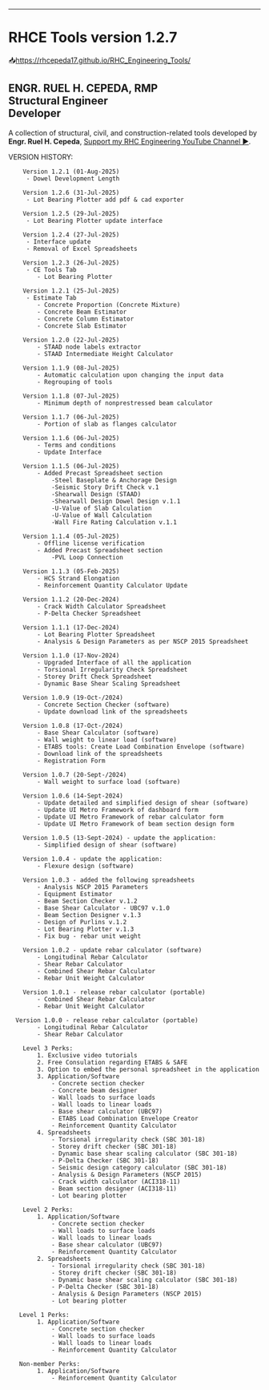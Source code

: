 ------------------------------------------------------------
# RHCE Tools version 1.2.7 
📥https://rhcepeda17.github.io/RHC_Engineering_Tools/

**ENGR. RUEL H. CEPEDA, RMP**  
Structural Engineer  
Developer
------------------------------------------------------------

A collection of structural, civil, and construction-related tools developed by **Engr. Ruel H. Cepeda**, 
[Support my RHC Engineering YouTube Channel ▶️](https://www.youtube.com/@rhcengineering).

VERSION HISTORY:

        Version 1.2.1 (01-Aug-2025)
         - Dowel Development Length
         
        Version 1.2.6 (31-Jul-2025)
         - Lot Bearing Plotter add pdf & cad exporter

        Version 1.2.5 (29-Jul-2025)
         - Lot Bearing Plotter update interface

        Version 1.2.4 (27-Jul-2025)
         - Interface update
         - Removal of Excel Spreadsheets

        Version 1.2.3 (26-Jul-2025)
         - CE Tools Tab
            - Lot Bearing Plotter

        Version 1.2.1 (25-Jul-2025)
         - Estimate Tab
            - Concrete Proportion (Concrete Mixture)
            - Concrete Beam Estimator
            - Concrete Column Estimator
            - Concrete Slab Estimator

        Version 1.2.0 (22-Jul-2025)
            - STAAD node labels extractor
            - STAAD Intermediate Height Calculator

        Version 1.1.9 (08-Jul-2025)
            - Automatic calculation upon changing the input data
            - Regrouping of tools

        Version 1.1.8 (07-Jul-2025)
            - Minimum depth of nonprestressed beam calculator

        Version 1.1.7 (06-Jul-2025)
            - Portion of slab as flanges calculator

        Version 1.1.6 (06-Jul-2025)
            - Terms and conditions
            - Update Interface

        Version 1.1.5 (06-Jul-2025)
            - Added Precast Spreadsheet section
                -Steel Baseplate & Anchorage Design
                -Seismic Story Drift Check v.1
                -Shearwall Design (STAAD)
                -Shearwall Design Dowel Design v.1.1
                -U-Value of Slab Calculation
                -U-Value of Wall Calculation
                -Wall Fire Rating Calculation v.1.1

        Version 1.1.4 (05-Jul-2025)
            - Offline license verification
            - Added Precast Spreadsheet section
                -PVL Loop Connection

        Version 1.1.3 (05-Feb-2025)
            - HCS Strand Elongation
            - Reinforcement Quantity Calculator Update

        Version 1.1.2 (20-Dec-2024)
            - Crack Width Calculator Spreadsheet
            - P-Delta Checker Spreadsheet

        Version 1.1.1 (17-Dec-2024)
            - Lot Bearing Plotter Spreadsheet
            - Analysis & Design Parameters as per NSCP 2015 Spreadsheet

        Version 1.1.0 (17-Nov-2024)
            - Upgraded Interface of all the application
            - Torsional Irregularity Check Spreadsheet
            - Storey Drift Check Spreadsheet
            - Dynamic Base Shear Scaling Spreadsheet
        
        Version 1.0.9 (19-Oct-/2024)
            - Concrete Section Checker (software)
            - Update download link of the spreadsheets

        Version 1.0.8 (17-Oct-/2024)
            - Base Shear Calculator (software)
            - Wall weight to linear load (software)
            - ETABS tools: Create Load Combination Envelope (software)
            - Download link of the spreadsheets
            - Registration Form

        Version 1.0.7 (20-Sept-/2024)
            - Wall weight to surface load (software)

        Version 1.0.6 (14-Sept-2024)
            - Update detailed and simplified design of shear (software)
            - Update UI Metro Framework of dashboard form
            - Update UI Metro Framework of rebar calculator form
            - Update UI Metro Framework of beam section design form

        Version 1.0.5 (13-Sept-2024) - update the application:
            - Simplified design of shear (software)

        Version 1.0.4 - update the application:
            - Flexure design (software)

        Version 1.0.3 - added the following spreadsheets
            - Analysis NSCP 2015 Parameters
            - Equipment Estimator
            - Beam Section Checker v.1.2
            - Base Shear Calculator - UBC97 v.1.0
            - Beam Section Designer v.1.3
            - Design of Purlins v.1.2
            - Lot Bearing Plotter v.1.3
            - Fix bug - rebar unit weight

        Version 1.0.2 - update rebar calculator (software)
            - Longitudinal Rebar Calculator
            - Shear Rebar Calculator
            - Combined Shear Rebar Calculator
            - Rebar Unit Weight Calculator

        Version 1.0.1 - release rebar calculator (portable)
            - Combined Shear Rebar Calculator
            - Rebar Unit Weight Calculator

      Version 1.0.0 - release rebar calculator (portable)
            - Longitudinal Rebar Calculator
            - Shear Rebar Calculator

        Level 3 Perks:
            1. Exclusive video tutorials
            2. Free Consulation regarding ETABS & SAFE
            3. Option to embed the personal spreadsheet in the application
            3. Application/Software
                - Concrete section checker
                - Concrete beam designer
                - Wall loads to surface loads
                - Wall loads to linear loads
                - Base shear calculator (UBC97)
                - ETABS Load Combination Envelope Creator
                - Reinforcement Quantity Calculator
            4. Spreadsheets
                - Torsional irregularity check (SBC 301-18)
                - Storey drift checker (SBC 301-18)
                - Dynamic base shear scaling calculator (SBC 301-18)
                - P-Delta Checker (SBC 301-18)
                - Seismic design category calculator (SBC 301-18)
                - Analysis & Design Parameters (NSCP 2015)
                - Crack width calculator (ACI318-11)
                - Beam section designer (ACI318-11)
                - Lot bearing plotter

        Level 2 Perks:
            1. Application/Software
                - Concrete section checker
                - Wall loads to surface loads
                - Wall loads to linear loads
                - Base shear calculator (UBC97)
                - Reinforcement Quantity Calculator
            2. Spreadsheets
                - Torsional irregularity check (SBC 301-18)
                - Storey drift checker (SBC 301-18)
                - Dynamic base shear scaling calculator (SBC 301-18)
                - P-Delta Checker (SBC 301-18)
                - Analysis & Design Parameters (NSCP 2015)
                - Lot bearing plotter

       Level 1 Perks:
            1. Application/Software
                - Concrete section checker
                - Wall loads to surface loads
                - Wall loads to linear loads
                - Reinforcement Quantity Calculator

       Non-member Perks:
            1. Application/Software
                - Reinforcement Quantity Calculator
